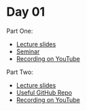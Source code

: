 # Day 01

Part One:
* [Lecture slides](https://docs.google.com/presentation/d/1kYTf5F-1Y_qGVlFkPh3wza571mjGarQcx4hzx79mCvw/edit?usp=sharing)
* [Seminar](Seminar.ipynb)
* [Recording on YouTube](https://youtu.be/qtY6RTqKOsE)

Part Two:
* [Lecture slides](https://docs.google.com/presentation/d/1D1_JywMl2rjaeuVzpykPBOJsDIuwQKGOJB4EFZjej2s/edit?usp=sharing)
* [Useful GitHub Repo](https://github.com/ebezzam/python-dev-tips)
* [Recording on YouTube](https://youtu.be/okxaTuBdDuY)

